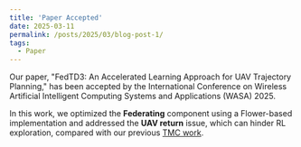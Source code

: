 ```yaml
---
title: 'Paper Accepted'
date: 2025-03-11
permalink: /posts/2025/03/blog-post-1/
tags:
  - Paper
---
```


Our paper, "FedTD3: An Accelerated Learning Approach for UAV Trajectory Planning," has been accepted by the International Conference on Wireless Artificial Intelligent Computing Systems and Applications (WASA) 2025.

In this work, we optimized the **Federating** component using a Flower-based implementation and addressed the **UAV return** issue, which can hinder RL exploration, compared with our previous [TMC work](https://johnhuang2.github.io/posts/2025/02/blog-post-2/).


